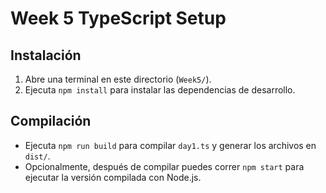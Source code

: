 # Week 5 TypeScript Setup

## Instalación

1. Abre una terminal en este directorio (`Week5/`).
2. Ejecuta `npm install` para instalar las dependencias de desarrollo.

## Compilación

- Ejecuta `npm run build` para compilar `day1.ts` y generar los archivos en `dist/`.
- Opcionalmente, después de compilar puedes correr `npm start` para ejecutar la versión compilada con Node.js.
